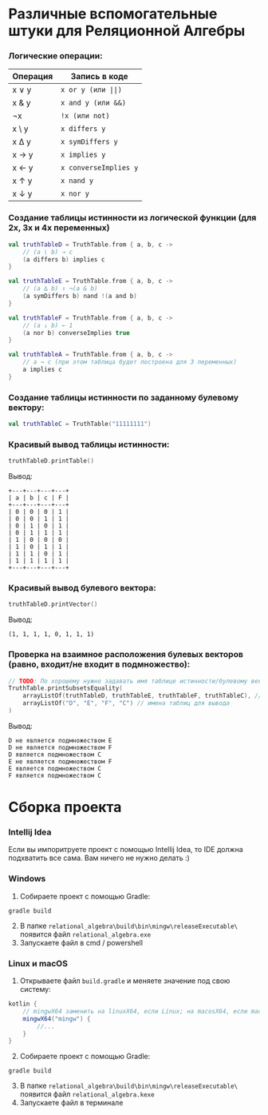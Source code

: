 # Различные вспомогательные штуки для Реляционной Алгебры
### Логические операции:

| Операция            | Запись в коде            |
|---------------------|--------------------------|
|        x ∨ y        |```x or y (или \|\|)```   |
|        x & y        |```x and y (или &&)```    |
|        ¬x           |```!x (или not)```        |
|        x \ y        |```x differs y```         |
|        x ∆ y        |```x symDiffers y```      |
|        x → y        |```x implies y```         |
|        x ← y        |```x converseImplies y``` |
|        x ↑ y        |```x nand y```            |
|        x ↓ y        |```x nor y```             |

### Создание таблицы истинности из логической функции (для 2х, 3х и 4х переменных)
```kotlin
val truthTableD = TruthTable.from { a, b, c ->
    // (a \ b) → c
    (a differs b) implies c
}

val truthTableE = TruthTable.from { a, b, c ->
    // (a ∆ b) ↑ ¬(a & b)
    (a symDiffers b) nand !(a and b)
}

val truthTableF = TruthTable.from { a, b, c ->
    // (a ↓ b) ← 1
    (a nor b) converseImplies true
}

val truthTableA = TruthTable.from { a, b, c ->
    // a → c (при этом таблица будет построена для 3 переменных)
    a implies c
}
```

### Создание таблицы истинности по заданному булевому вектору:
```kotlin
val truthTableC = TruthTable("11111111")
```
### Красивый вывод таблицы истинности:
```kotlin
truthTableD.printTable()
```
Вывод:
```
+---+---+---+---+
| a | b | c | F |
+---+---+---+---+
| 0 | 0 | 0 | 1 |
| 0 | 0 | 1 | 1 |
| 0 | 1 | 0 | 1 |
| 0 | 1 | 1 | 1 |
| 1 | 0 | 0 | 0 |
| 1 | 0 | 1 | 1 |
| 1 | 1 | 0 | 1 |
| 1 | 1 | 1 | 1 |
+---+---+---+---+
```

### Красивый вывод булевого вектора:
```kotlin
truthTableD.printVector()
```
Вывод:
```
(1, 1, 1, 1, 0, 1, 1, 1)
```

### Проверка на взаимное расположения булевых векторов (равно, входит/не входит в подмножество):

```kotlin
// TODO: По хорошему нужно задавать имя таблице истинности/булевому вектору при ее создании. В будущем сделаю =)
TruthTable.printSubsetsEquality(
    arrayListOf(truthTableD, truthTableE, truthTableF, truthTableC), // созданнные таблицы
    arrayListOf("D", "E", "F", "C") // имена таблиц для вывода
)
```
Вывод:
```
D не является подмножеством E
D не является подмножеством F
D является подмножеством C
E не является подмножеством F
E является подмножеством C
F является подмножеством C
```

# Сборка проекта
### Intellij Idea
Если вы импоритруете проект с помощью Intellij Idea, то IDE должна подхватить все сама. Вам ничего не нужно делать :)

### Windows 
1. Собираете проект с помощью Gradle:
```
gradle build
```
2. В папке ```relational_algebra\build\bin\mingw\releaseExecutable\``` появится файл ```relational_algebra.exe```
3. Запускаете файл в cmd / powershell

### Linux и macOS
1. Открываете файл ```build.gradle``` и меняете значение под свою систему:
```groovy
kotlin {
    // mingwX64 заменить на linuxX64, если Linux; на macosX64, если macOS.
    mingwX64("mingw") {
        //...
    }
}
```
2. Собираете проект с помощью Gradle:
```
gradle build
```
3. В папке ```relational_algebra\build\bin\mingw\releaseExecutable\``` появится файл ```relational_algebra.kexe```
4. Запускаете файл в терминале 


